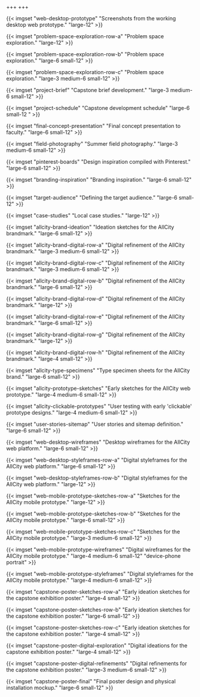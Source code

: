 +++
+++

{{< imgset "web-desktop-prototype" "Screenshots from the working desktop web prototype." "large-12" >}}

{{< imgset "problem-space-exploration-row-a" "Problem space exploration." "large-12" >}}

{{< imgset "problem-space-exploration-row-b" "Problem space exploration." "large-6 small-12" >}}

{{< imgset "problem-space-exploration-row-c" "Problem space exploration." "large-3 medium-6 small-12" >}}

{{< imgset "project-brief" "Capstone brief development." "large-3 medium-6 small-12" >}}

{{< imgset "project-schedule" "Capstone development schedule" "large-6 small-12 " >}}

{{< imgset "final-concept-presentation" "Final concept presentation to faculty." "large-6 small-12" >}}

{{< imgset "field-photography" "Summer field photography." "large-3 medium-6 small-12" >}}

{{< imgset "pinterest-boards" "Design inspiration compiled with Pinterest." "large-6 small-12" >}}

{{< imgset "branding-inspiration" "Branding inspiration." "large-6 small-12" >}}

{{< imgset "target-audience" "Defining the target audience." "large-6 small-12" >}}

{{< imgset "case-studies" "Local case studies." "large-12" >}}

{{< imgset "allcity-brand-ideation" "Ideation sketches for the AllCity brandmark." "large-6 small-12" >}}

{{< imgset "allcity-brand-digital-row-a" "Digital refinement of the AllCity brandmark." "large-3 medium-6 small-12" >}}

{{< imgset "allcity-brand-digital-row-c" "Digital refinement of the AllCity brandmark." "large-3 medium-6 small-12" >}}

{{< imgset "allcity-brand-digital-row-b" "Digital refinement of the AllCity brandmark." "large-6 small-12" >}}

{{< imgset "allcity-brand-digital-row-d" "Digital refinement of the AllCity brandmark." "large-12" >}}

{{< imgset "allcity-brand-digital-row-e" "Digital refinement of the AllCity brandmark." "large-6 small-12" >}}

<!-- {{< imgset "allcity-brand-digital-row-f" "Digital refinement of the AllCity brandmark." "large-4 small-12" >}} -->

{{< imgset "allcity-brand-digital-row-g" "Digital refinement of the AllCity brandmark." "large-12" >}}

{{< imgset "allcity-brand-digital-row-h" "Digital refinement of the AllCity brandmark." "large-4 small-12" >}}

{{< imgset "allcity-type-specimens" "Type specimen sheets for the AllCity brand." "large-6 small-12" >}}

{{< imgset "allcity-prototype-sketches" "Early sketches for the AllCity web prototype." "large-4 medium-6 small-12" >}}

{{< imgset "allcity-clickable-prototypes" "User testing with early 'clickable' prototype designs." "large-4 medium-6 small-12" >}}

{{< imgset "user-stories-sitemap" "User stories and sitemap definition." "large-6 small-12" >}}

{{< imgset "web-desktop-wireframes" "Desktop wireframes for the AllCity web platform." "large-6 small-12" >}}

{{< imgset "web-desktop-styleframes-row-a" "Digital styleframes for the AllCity web platform." "large-6 small-12" >}}

{{< imgset "web-desktop-styleframes-row-b" "Digital styleframes for the AllCity web platform." "large-12" >}}

{{< imgset "web-mobile-prototype-sketches-row-a" "Sketches for the AllCity mobile prototype." "large-12" >}}

{{< imgset "web-mobile-prototype-sketches-row-b" "Sketches for the AllCity mobile prototype." "large-6 small-12" >}}

{{< imgset "web-mobile-prototype-sketches-row-c" "Sketches for the AllCity mobile prototype." "large-3 medium-6 small-12" >}}

{{< imgset "web-mobile-prototype-wireframes" "Digital wireframes for the AllCity mobile prototype." "large-4 medium-6 small-12" "device-phone portrait" >}}

{{< imgset "web-mobile-prototype-styleframes" "Digital styleframes for the AllCity mobile prototype." "large-4 medium-6 small-12" >}}

{{< imgset "capstone-poster-sketches-row-a" "Early ideation sketches for the capstone exhibition poster." "large-4 small-12" >}}

{{< imgset "capstone-poster-sketches-row-b" "Early ideation sketches for the capstone exhibition poster." "large-6 small-12" >}}

{{< imgset "capstone-poster-sketches-row-c" "Early ideation sketches for the capstone exhibition poster." "large-4 small-12" >}}

{{< imgset "capstone-poster-digital-exploration" "Digital ideations for the capstone exhibition poster." "large-4 small-12" >}}

<!-- {{< imgset "capstone-poster-digital-exploration-row-b" "Digital ideations for the capstone exhibition poster." "large-12" >}} -->

{{< imgset "capstone-poster-digital-refinements" "Digital refinements for the capstone exhibition poster." "large-3 medium-6 small-12" >}}

{{< imgset "capstone-poster-final" "Final poster design and physical installation mockup." "large-6 small-12" >}}
